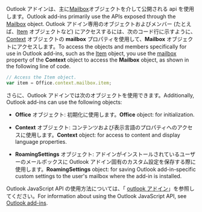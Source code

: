 <span data-ttu-id="42927-101">Outlook アドインは、主に[Mailbox](/javascript/api/outlook/office.mailbox)オブジェクトを介して公開される api を使用します。</span><span class="sxs-lookup"><span data-stu-id="42927-101">Outlook add-ins primarily use the APIs exposed through the [Mailbox](/javascript/api/outlook/office.mailbox) object.</span></span> <span data-ttu-id="42927-102">Outlook アドイン専用のオブジェクトおよびメンバー (たとえば、[Item](../reference/objectmodel/preview-requirement-set/office.context.mailbox.item.md) オブジェクトなど) にアクセスするには、次のコード行に示すように、[Context](../reference/objectmodel/preview-requirement-set/office.context.mailbox.md) オブジェクトの **mailbox** プロパティを使用して、**Mailbox** オブジェクトにアクセスします。</span><span class="sxs-lookup"><span data-stu-id="42927-102">To access the objects and members specifically for use in Outlook add-ins, such as the [Item](../reference/objectmodel/preview-requirement-set/office.context.mailbox.item.md) object, you use the [mailbox](../reference/objectmodel/preview-requirement-set/office.context.mailbox.md) property of the **Context** object to access the **Mailbox** object, as shown in the following line of code.</span></span>

```js
// Access the Item object.
var item = Office.context.mailbox.item;

```

<span data-ttu-id="42927-103">さらに、Outlook アドインでは次のオブジェクトを使用できます。</span><span class="sxs-lookup"><span data-stu-id="42927-103">Additionally, Outlook add-ins can use the following objects:</span></span>

-  <span data-ttu-id="42927-104">**Office** オブジェクト: 初期化に使用します。</span><span class="sxs-lookup"><span data-stu-id="42927-104">**Office** object: for initialization.</span></span>

-  <span data-ttu-id="42927-105">**Context** オブジェクト: コンテンツおよび表示言語のプロパティへのアクセスに使用します。</span><span class="sxs-lookup"><span data-stu-id="42927-105">**Context** object: for access to content and display language properties.</span></span>

-  <span data-ttu-id="42927-106">**RoamingSettings** オブジェクト: アドインがインストールされているユーザーのメールボックスに Outlook アドイン固有のカスタム設定を保存する際に使用します。</span><span class="sxs-lookup"><span data-stu-id="42927-106">**RoamingSettings** object: for saving Outlook add-in-specific custom settings to the user's mailbox where the add-in is installed.</span></span>

<span data-ttu-id="42927-107">Outlook JavaScript API の使用方法については、「 [outlook アドイン](../outlook/outlook-add-ins-overview.md)」を参照してください。</span><span class="sxs-lookup"><span data-stu-id="42927-107">For information about using the Outlook JavaScript API, see [Outlook add-ins](../outlook/outlook-add-ins-overview.md).</span></span>